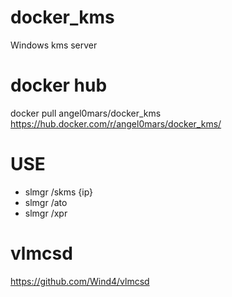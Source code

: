 # docker_kms
Windows kms server

# docker hub
docker pull angel0mars/docker_kms  
https://hub.docker.com/r/angel0mars/docker_kms/

# USE
- slmgr /skms {ip}
- slmgr /ato
- slmgr /xpr

# vlmcsd
https://github.com/Wind4/vlmcsd
